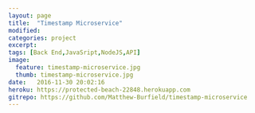 ```yaml
---
layout: page
title:  "Timestamp Microservice"
modified:
categories: project
excerpt:
tags: [Back End,JavaSript,NodeJS,API]
image: 
  feature: timestamp-microservice.jpg
  thumb: timestamp-microservice.jpg
date:   2016-11-30 20:02:16
heroku: https://protected-beach-22848.herokuapp.com
gitrepo: https://github.com/Matthew-Burfield/timestamp-microservice
---
```


